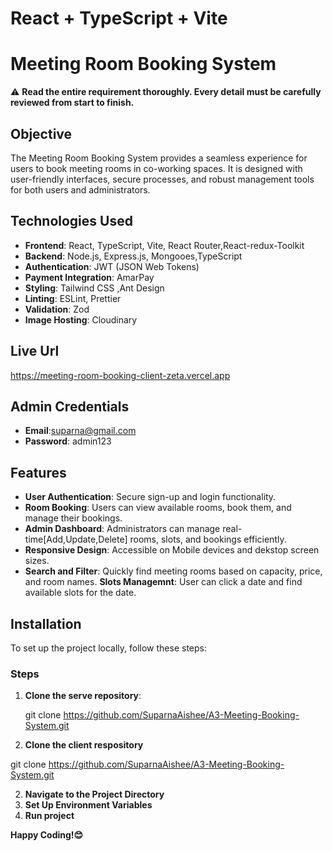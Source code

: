 # React + TypeScript + Vite
# Meeting Room Booking System

⚠️ **Read the entire requirement thoroughly. Every detail must be carefully reviewed from start to finish.**


## Objective
The Meeting Room Booking System provides a seamless experience for users to book meeting rooms in co-working spaces. It is designed with user-friendly interfaces, secure processes, and robust management tools for both users and administrators.

## Technologies Used
- **Frontend**: React, TypeScript, Vite, React Router,React-redux-Toolkit
- **Backend**: Node.js, Express.js, Mongooes,TypeScript
- **Authentication**: JWT (JSON Web Tokens)
- **Payment Integration**: AmarPay 
- **Styling**: Tailwind CSS ,Ant Design
- **Linting**: ESLint, Prettier
- **Validation**: Zod
- **Image Hosting**: Cloudinary


## Live Url
https://meeting-room-booking-client-zeta.vercel.app


## Admin Credentials
- **Email**:suparna@gmail.com
- **Password**: admin123


## Features
- **User Authentication**: Secure sign-up and login functionality.
- **Room Booking**: Users can view available rooms, book them, and manage their bookings.
- **Admin Dashboard**: Administrators can manage real-time[Add,Update,Delete] rooms, slots, and bookings efficiently.
- **Responsive Design**: Accessible on Mobile devices and dekstop screen sizes.
- **Search and Filter**: Quickly find meeting rooms based on capacity, price, and room names.
**Slots Managemnt**: User can click a date and find available slots for the date.


## Installation
To set up the project locally, follow these steps:


### Steps
1. **Clone the serve repository**:
   
   git clone https://github.com/SuparnaAishee/A3-Meeting-Booking-System.git

2. **Clone the client respository**

  git clone https://github.com/SuparnaAishee/A3-Meeting-Booking-System.git

2. **Navigate to the Project Directory**
3. **Set Up Environment Variables**
4. **Run project**

**Happy Coding!😊**
